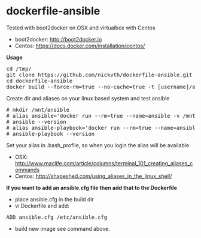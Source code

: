 # dockerfile-ansible

Tested with boot2docker on OSX and virtualbox with Centos
* boot2docker: http://boot2docker.io
* Centos: https://docs.docker.com/installation/centos/

<b>Usage</b>

<pre>
cd /tmp/
git clone https://github.com/nickvth/dockerfile-ansible.git 
cd dockerfile-ansible
docker build --force-rm=true --no-cache=true -t [username]/ansible .
</pre>

Create dir and aliases on your linux based system and test ansible
<pre>
# mkdir /mnt/ansible
# alias ansible='docker run --rm=true --name=ansible -v /mnt/ansible:/mnt [username]/ansible /usr/bin/ansible'
# ansible --version
# alias ansible-playbook='docker run --rm=true --name=ansible -v /mnt/ansible:/mnt [username]/ansible /usr/bin/ansible-playbook'
# ansible-playbook --version
</pre>

Set your alias in .bash_profile, so when you login the alias will be available
* OSX: http://www.maclife.com/article/columns/terminal_101_creating_aliases_commands
* Centos: http://shapeshed.com/using_aliases_in_the_linux_shell/

<b>If you want to add an ansible.cfg file then add that to the Dockerfile</b>

* place ansible.cfg in the build dir
* vi Dockerfile and add:
<pre>
ADD ansible.cfg /etc/ansible.cfg
</pre>
* build new image see command above.

